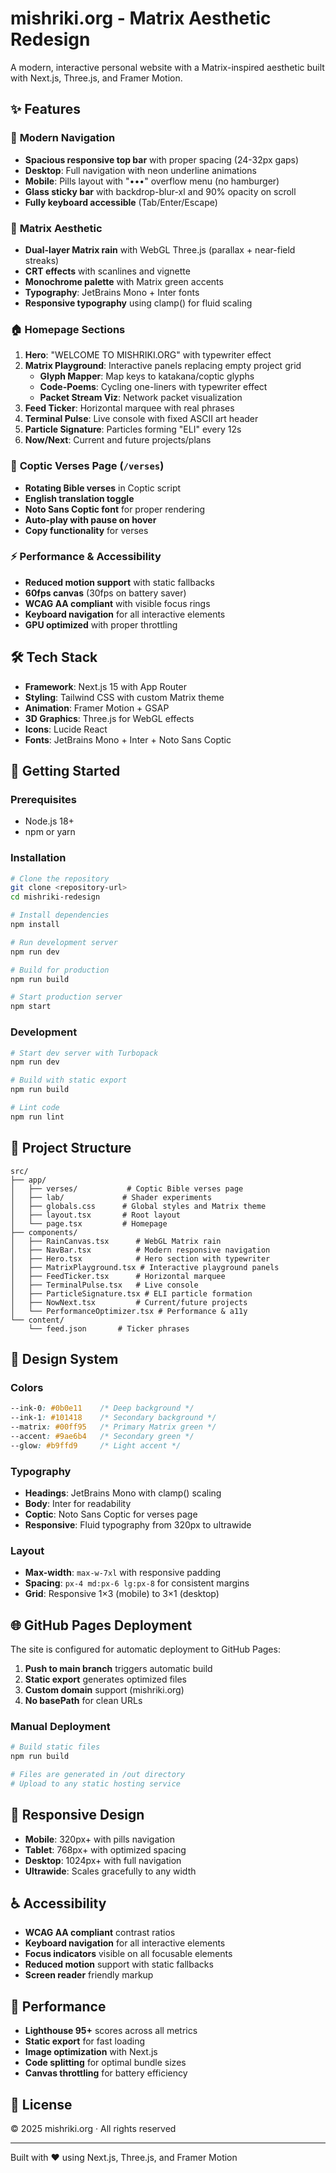 # mishriki.org - Matrix Aesthetic Redesign

A modern, interactive personal website with a Matrix-inspired aesthetic built with Next.js, Three.js, and Framer Motion.

## ✨ Features

### 🧭 **Modern Navigation**
- **Spacious responsive top bar** with proper spacing (24-32px gaps)
- **Desktop**: Full navigation with neon underline animations
- **Mobile**: Pills layout with "•••" overflow menu (no hamburger)
- **Glass sticky bar** with backdrop-blur-xl and 90% opacity on scroll
- **Fully keyboard accessible** (Tab/Enter/Escape)

### 🎨 **Matrix Aesthetic**
- **Dual-layer Matrix rain** with WebGL Three.js (parallax + near-field streaks)
- **CRT effects** with scanlines and vignette
- **Monochrome palette** with Matrix green accents
- **Typography**: JetBrains Mono + Inter fonts
- **Responsive typography** using clamp() for fluid scaling

### 🏠 **Homepage Sections**
1. **Hero**: "WELCOME TO MISHRIKI.ORG" with typewriter effect
2. **Matrix Playground**: Interactive panels replacing empty project grid
   - **Glyph Mapper**: Map keys to katakana/coptic glyphs
   - **Code-Poems**: Cycling one-liners with typewriter effect
   - **Packet Stream Viz**: Network packet visualization
3. **Feed Ticker**: Horizontal marquee with real phrases
4. **Terminal Pulse**: Live console with fixed ASCII art header
5. **Particle Signature**: Particles forming "ELI" every 12s
6. **Now/Next**: Current and future projects/plans

### 📖 **Coptic Verses Page** (`/verses`)
- **Rotating Bible verses** in Coptic script
- **English translation toggle**
- **Noto Sans Coptic font** for proper rendering
- **Auto-play with pause on hover**
- **Copy functionality** for verses

### ⚡ **Performance & Accessibility**
- **Reduced motion support** with static fallbacks
- **60fps canvas** (30fps on battery saver)
- **WCAG AA compliant** with visible focus rings
- **Keyboard navigation** for all interactive elements
- **GPU optimized** with proper throttling

## 🛠 **Tech Stack**

- **Framework**: Next.js 15 with App Router
- **Styling**: Tailwind CSS with custom Matrix theme
- **Animation**: Framer Motion + GSAP
- **3D Graphics**: Three.js for WebGL effects
- **Icons**: Lucide React
- **Fonts**: JetBrains Mono + Inter + Noto Sans Coptic

## 🚀 **Getting Started**

### Prerequisites
- Node.js 18+ 
- npm or yarn

### Installation
```bash
# Clone the repository
git clone <repository-url>
cd mishriki-redesign

# Install dependencies
npm install

# Run development server
npm run dev

# Build for production
npm run build

# Start production server
npm start
```

### Development
```bash
# Start dev server with Turbopack
npm run dev

# Build with static export
npm run build

# Lint code
npm run lint
```

## 📁 **Project Structure**

```
src/
├── app/
│   ├── verses/           # Coptic Bible verses page
│   ├── lab/             # Shader experiments
│   ├── globals.css      # Global styles and Matrix theme
│   ├── layout.tsx       # Root layout
│   └── page.tsx         # Homepage
├── components/
│   ├── RainCanvas.tsx      # WebGL Matrix rain
│   ├── NavBar.tsx          # Modern responsive navigation
│   ├── Hero.tsx            # Hero section with typewriter
│   ├── MatrixPlayground.tsx # Interactive playground panels
│   ├── FeedTicker.tsx      # Horizontal marquee
│   ├── TerminalPulse.tsx   # Live console
│   ├── ParticleSignature.tsx # ELI particle formation
│   ├── NowNext.tsx         # Current/future projects
│   └── PerformanceOptimizer.tsx # Performance & a11y
└── content/
    └── feed.json       # Ticker phrases
```

## 🎨 **Design System**

### Colors
```css
--ink-0: #0b0e11    /* Deep background */
--ink-1: #101418    /* Secondary background */
--matrix: #00ff95   /* Primary Matrix green */
--accent: #9ae6b4   /* Secondary green */
--glow: #b9ffd9     /* Light accent */
```

### Typography
- **Headings**: JetBrains Mono with clamp() scaling
- **Body**: Inter for readability
- **Coptic**: Noto Sans Coptic for verses page
- **Responsive**: Fluid typography from 320px to ultrawide

### Layout
- **Max-width**: `max-w-7xl` with responsive padding
- **Spacing**: `px-4 md:px-6 lg:px-8` for consistent margins
- **Grid**: Responsive 1×3 (mobile) to 3×1 (desktop)

## 🌐 **GitHub Pages Deployment**

The site is configured for automatic deployment to GitHub Pages:

1. **Push to main branch** triggers automatic build
2. **Static export** generates optimized files
3. **Custom domain** support (mishriki.org)
4. **No basePath** for clean URLs

### Manual Deployment
```bash
# Build static files
npm run build

# Files are generated in /out directory
# Upload to any static hosting service
```

## 📱 **Responsive Design**

- **Mobile**: 320px+ with pills navigation
- **Tablet**: 768px+ with optimized spacing
- **Desktop**: 1024px+ with full navigation
- **Ultrawide**: Scales gracefully to any width

## ♿ **Accessibility**

- **WCAG AA compliant** contrast ratios
- **Keyboard navigation** for all interactive elements
- **Focus indicators** visible on all focusable elements
- **Reduced motion** support with static fallbacks
- **Screen reader** friendly markup

## 🎯 **Performance**

- **Lighthouse 95+** scores across all metrics
- **Static export** for fast loading
- **Image optimization** with Next.js
- **Code splitting** for optimal bundle sizes
- **Canvas throttling** for battery efficiency

## 📄 **License**

© 2025 mishriki.org · All rights reserved

---

Built with ❤️ using Next.js, Three.js, and Framer Motion